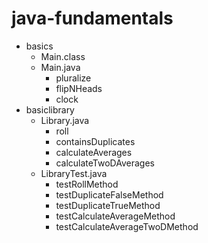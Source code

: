 # java-fundamentals

- basics
  - Main.class
  - Main.java
    - pluralize
    - flipNHeads
    - clock
- basiclibrary
  - Library.java
    - roll
    - containsDuplicates
    - calculateAverages
    - calculateTwoDAverages
  - LibraryTest.java
    - testRollMethod
    - testDuplicateFalseMethod
    - testDuplicateTrueMethod
    - testCalculateAverageMethod
    - testCalculateAverageTwoDMethod
